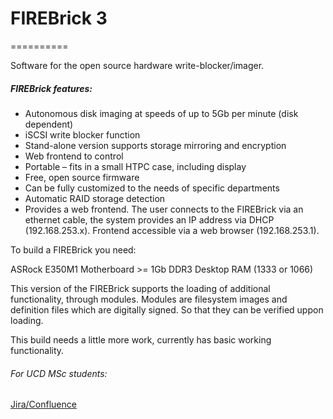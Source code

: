 # FIREBrick 3
==========

Software for the open source hardware write-blocker/imager.

##### FIREBrick features:
* Autonomous disk imaging at speeds of up to 5Gb per minute (disk dependent)
* iSCSI write blocker function
* Stand-alone version supports storage mirroring and encryption
* Web frontend to control
* Portable – fits in a small HTPC case, including display
* Free, open source firmware
* Can be fully customized to the needs of specific departments
* Automatic RAID storage detection
* Provides a web frontend. The user connects to the FIREBrick via an ethernet cable, the system provides an IP address via DHCP (192.168.253.x). Frontend accessible via a web browser (192.168.253.1).


To build a FIREBrick you need:

ASRock E350M1 Motherboard >= 1Gb DDR3 Desktop RAM (1333 or 1066)

This version of the FIREBrick supports the loading of additional functionality, through modules.
Modules are filesystem images and definition files which are digitally signed. So that they can be verified uppon loading.

This build needs a little more work, currently has basic working functionality.

###### For UCD MSc students:
[Jira/Confluence](https://firebrick.atlassian.net/wiki/display/SC/Build+notes)

